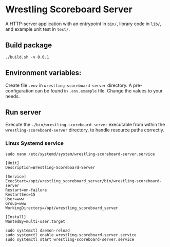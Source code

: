 # Wrestling Scoreboard Server

A HTTP-server application with an entrypoint in `bin/`, library code
in `lib/`, and example unit test in `test/`.

## Build package

```shell
./build.sh -v 0.0.1
```

## Environment variables:

Create file `.env` in `wrestling-scoreboard-server` directory. 
A pre-configuration can be found in `.env.example` file. Change the values to your needs.

## Run server

Execute the `./bin/wrestling-scoreboard-server` executable from within the `wrestling-scoreboard-server` directory, to handle resource paths correctly.

### Linux Systemd service

```shell
sudo nano /etc/systemd/system/wrestling-scoreboard-server.service
```

```
[Unit]
Description=Wrestling-Scoreboard-Server

[Service]
ExecStart=/opt/wrestling_scoreboard_server/bin/wrestling-scoreboard-server
Restart=on-failure
RestartSec=15
User=www
Group=www
WorkingDirectory=/opt/wrestling_scoreboard_server

[Install]
WantedBy=multi-user.target
```

```shell
sudo systemctl daemon-reload
sudo systemctl enable wrestling-scoreboard-server.service
sudo systemctl start wrestling-scoreboard-server.service
```
